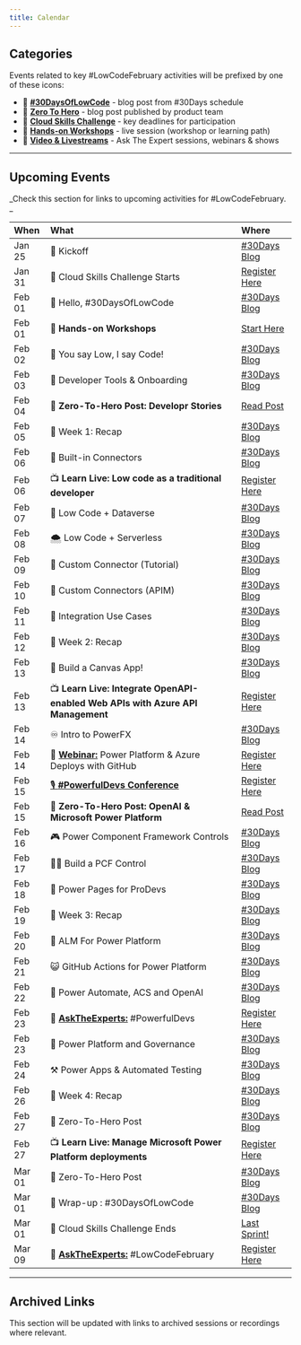```yaml
---
title: Calendar
---
```


## Categories

Events related to key #LowCodeFebruary activities will be prefixed by one of these icons:
 * 🔋 [**#30DaysOfLowCode**](/lowcode-february/30Days) - blog post from #30Days schedule
 * 🚀 [**Zero To Hero**](/lowcode-february/ZeroToHero) - blog post published by product team
 * 🎯 [**Cloud Skills Challenge**](/lowcode-february/CloudSkills) - key deadlines for participation
 * 🧰 [**Hands-on Workshops**](/docs/intro) - live session (workshop or learning path)
 * 💬 [**Video & Livestreams**](/lowcode-february/Video-Live) - Ask The Expert sessions, webinars & shows

---

## Upcoming Events

_Check this section for links to upcoming activities for #LowCodeFebruary. _


| When | What | Where |
|:---|:---|:---|
| Jan 25 |  🔋 Kickoff  | [#30Days Blog](/blog)  |
| Jan 31 |  🎯 Cloud Skills Challenge Starts | [Register Here](https://aka.ms/lowcode-february/challenge) |
| Feb 01 | 👋 Hello, #30DaysOfLowCode | [#30Days Blog](/blog)  |
| Feb 01 | 💪 **Hands-on Workshops** | [Start Here](https://microsoft.github.io/Low-Code/docs/intro/) |
| Feb 02 | 🙌 You say Low, I say Code! | [#30Days Blog](/blog)  |
| Feb 03 | 🔨 Developer Tools & Onboarding | [#30Days Blog](/blog)  |
| Feb 04 | 🚀 **Zero-To-Hero Post: Developr Stories**  | [Read Post](https://aka.ms/lowcode-february/0ToHero)  |
| Feb 05 | 🥳 Week 1: Recap | [#30Days Blog](/blog)  |
| Feb 06 | 🥨 Built-in Connectors | [#30Days Blog](/blog)  |
| Feb 06 | 📺 **Learn Live: Low code as a traditional developer**  | [Register Here](https://aka.ms/lowcode-february/LearnLive) |
| Feb 07 | 📃 Low Code + Dataverse | [#30Days Blog](/blog)  |
| Feb 08 | 🌨️ Low Code + Serverless | [#30Days Blog](/blog)  |
| Feb 09 | 🍩 Custom Connector (Tutorial) | [#30Days Blog](/blog)  |
| Feb 10 | 🌮 Custom Connectors (APIM) | [#30Days Blog](/blog)  |
| Feb 11 | 👥 Integration Use Cases | [#30Days Blog](/blog)  |
| Feb 12 | 🥳 Week 2: Recap | [#30Days Blog](/blog)  |
| Feb 13 | 🍏 Build a Canvas App! | [#30Days Blog](/blog)  |
| Feb 13 | 📺 **Learn Live: Integrate OpenAPI-enabled Web APIs with Azure API Management**  | [Register Here](https://aka.ms/lowcode-february/LearnLive) |
| Feb 14 | ♾️ Intro to PowerFX | [#30Days Blog](/blog)  |
| Feb 14 | 💬 [**Webinar:**](/lowcode-february/Video-Live) Power Platform & Azure Deploys with GitHub  | [Register Here](https://mktoevents.com/Microsoft+Event/383091/157-GQE-382) |
| Feb 15 | [🎙 **#PowerfulDevs Conference**](https://learn.microsoft.com/events/learn-events/powerful-devs-2023/?WT.mc_id=javascript-82212-ninarasi) | [Register Here](https://learn.microsoft.com/events/learn-events/powerful-devs-2023/?WT.mc_id=javascript-82212-ninarasi)  |
| Feb 15 | 🚀 **Zero-To-Hero Post: OpenAI & Microsoft Power Platform** |[Read Post](https://aka.ms/lowcode-february/0ToHero)  |
| Feb 16 | 🎮 Power Component Framework Controls | [#30Days Blog](/blog)  |
| Feb 17 | 👷‍♂️ Build a PCF Control | [#30Days Blog](/blog)  |
| Feb 18 | 👥 Power Pages for ProDevs | [#30Days Blog](/blog)  |
| Feb 19 | 🥳 Week 3: Recap | [#30Days Blog](/blog)  |
| Feb 20 | 👀 ALM For Power Platform | [#30Days Blog](/blog)  |
| Feb 21 | 😺 GitHub Actions for Power Platform | [#30Days Blog](/blog)  |
| Feb 22 | 👥 Power Automate, ACS and OpenAI | [#30Days Blog](/blog)  |
| Feb 23 | 💬 [**AskTheExperts:**](/lowcode-february/Video-Live) #PowerfulDevs  | [Register Here](https://developer.microsoft.com/reactor/events/18298/) |
| Feb 23 | 👥 Power Platform and Governance | [#30Days Blog](/blog)  
| Feb 24 | ⚒️ Power Apps & Automated Testing | [#30Days Blog](/blog)  |
| Feb 26 | 🥳 Week 4: Recap | [#30Days Blog](/blog)  |
| Feb 27 | 🚀 Zero-To-Hero Post | [#30Days Blog](/blog)  |
| Feb 27 | 📺 **Learn Live: Manage Microsoft Power Platform deployments**  | [Register Here](https://aka.ms/lowcode-february/LearnLive) |
| Mar 01 | 🚀 Zero-To-Hero Post | [#30Days Blog](/blog)  |
| Mar 01 | 🔋 Wrap-up : #30DaysOfLowCode | [#30Days Blog](/blog)  |
| Mar 01 | 🎯 Cloud Skills Challenge Ends | [Last Sprint!](https://aka.ms/lowcode-february/challenge) |
| Mar 09 | 💬 [**AskTheExperts:**](/lowcode-february/Video-Live) #LowCodeFebruary  | [Register Here](https://developer.microsoft.com/reactor/events/18299/) |

---

## Archived Links

This section will be updated with links to archived sessions or recordings where relevant.
